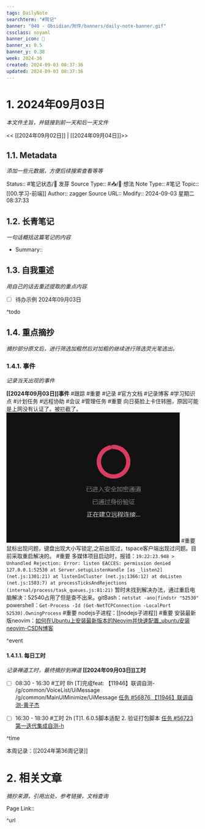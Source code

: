 ```yaml
---
tags: DailyNote
searchterm: "#周记"
banner: "040 - Obsidian/附件/banners/daily-note-banner.gif"
cssclass: noyaml
banner_icon: 💌
banner_x: 0.5
banner_y: 0.38
week: 2024-36
created: 2024-09-03 08:37:36
updated: 2024-09-03 08:37:36
---
```


# 1. 2024年09月03日

_本文件主旨，并链接到前一天和后一天文件_

<< [[2024年09月02日]] | [[2024年09月04日]]>>

## 1.1. Metadata

_添加一些元数据，方便后续搜索查看等等_

Status:: #笔记状态/🌱 发芽
Source Type:: #📥/💭 想法 
Note Type:: #笔记
Topic:: [[00.学习-前端]]
Author:: zagger
Source URL::
Modify:: 2024-09-03 星期二 08:37:33

## 1.2. 长青笔记

_一句话概括这篇笔记的内容_

- Summary::

## 1.3. 自我重述

_用自己的话去重述提取的重点内容_

- [ ] 待办示例 2024年09月03日

^todo

## 1.4. 重点摘抄

_摘抄部分原文后，进行筛选加粗然后对加粗的继续进行筛选荧光笔选出。_

### 1.4.1. 事件

_记录当天出现的事件_

**[[2024年09月03日]]事件** 
#跟踪 #重要 #记录 #官方文档 #记录博客 #学习知识点 #计划任务 #远程协助 #会议 #管理任务
#重要 向日葵脸上卡住转圈，原因可能是上网没有认证了。被拦截了。 ![7a1fd3e812de763328ce47bdc4b21bb6.png](https://raw.githubusercontent.com/zaggerj/obsidian_picgo/main/obsidian/7a1fd3e812de763328ce47bdc4b21bb6.png)
#重要 鼠标出现问题，键盘出现大小写锁定,之前出现过，tspace客户端出现过问题。目前采取重启解决的。
#重要 多媒体项目启动时，报错：`19:22:23.948 > Unhandled Rejection: Error: listen EACCES: permission denied 127.0.0.1:52530 at Server.setupListenHandle [as _listen2] (net.js:1301:21) at listenInCluster (net.js:1366:12) at doListen (net.js:1503:7) at processTicksAndRejections (internal/process/task_queues.js:81:21)` 暂时未找到解决办法，通过重启电脑解决：52540占用了但是查不出来。gitBash：`netstat -ano|findstr "52530"`
powershell：`Get-Process -Id (Get-NetTCPConnection -LocalPort 52530).OwningProcess`
#重要 nodejs子进程：[[nodejs子进程]]
#重要 安装最新版neovim：[如何在Ubuntu上安装最新版本的Neovim并快速配置_ubuntu安装neovim-CSDN博客](https://blog.csdn.net/m0_60670525/article/details/136329707)

^event

#### 1.4.1.1. 每日工时

_记录禅道工时，最终摘抄到禅道_
**[[2024年09月03日]]工时**
- [ ] 08:30 - 16:30 #工时 8h	[T]完成feat: 【11946】联调自测- /g/common/VoiceList/UiMessage /g/common/MainUIMinimize/UiMessage	 [任务 #56876 【11946】联调自测-黄子杰](http://172.16.203.14:2980/task-view-56876.html?onlybody=yes&tid=i2sh4q46)	
- [ ] 16:30 - 18:30 #工时 2h	[T]1. 6.0.5脚本适配 2. 验证打包脚本	 [任务 #56723 第一迭代集成自测-h](http://172.16.203.14:2980/task-view-56723.html?onlybody=yes&tid=i2sh4q46)	


^time

本周记录：[[2024年第36周记录]]

# 2. 相关文章

_摘抄来源，引用出处，参考链接，文档查询_

Page Link::

^url
